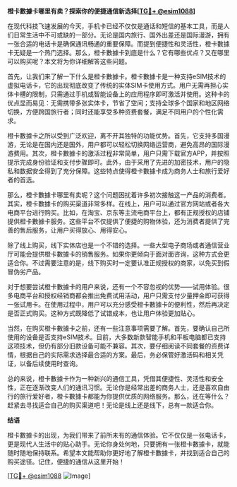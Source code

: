 **橙卡數據卡哪里有卖？探索你的便捷通信新选择[[TG💪+ @esim1088](https://t.me/s/esim1088)]**

在现代科技飞速发展的今天，手机卡已经不仅仅是通话和短信的基本工具，而是人们日常生活中不可或缺的一部分。无论是国内旅行、国外出差还是国际漫游，拥有一张合适的电话卡是确保通讯畅通的重要保障。而提到便捷性和灵活性，橙卡數據卡无疑是一个热门选择。那么，橙卡數據卡到底是什么？它有哪些优点？又在哪里可以购买呢？本文将为你详细解答这些问题。

首先，让我们来了解一下什么是橙卡數據卡。橙卡數據卡是一种支持eSIM技术的虚拟电话卡，它的出现彻底改变了传统的实体SIM卡使用方式。用户无需再担心实体卡槽的限制，只需通过手机或智能设备上的应用程序即可激活并使用。这种卡的优点显而易见：无需携带多张实体卡，节省了空间；支持全球多个国家和地区网络切换，方便跨国旅行者；同时还能享受多种资费套餐，满足不同用户的个性化需求。

橙卡數據卡之所以受到广泛欢迎，离不开其独特的功能优势。首先，它支持多国漫游，无论是在国内还是国外，用户都可以轻松切换网络运营商，避免高昂的国际漫游费用。其次，橙卡數據卡的激活过程非常简单，用户只需下载官方APP，并按照提示完成身份验证和支付步骤即可。此外，由于采用了先进的加密技术，用户的隐私和数据安全得到了充分保障。这些特点使得橙卡數據卡成为商务人士和旅行爱好者的首选。

那么，橙卡數據卡哪里有卖呢？这个问题困扰着许多初次接触这一产品的消费者。其实，橙卡數據卡的购买渠道非常多样。在线上，用户可以通过官方网站或者各大电商平台进行购买。比如，在淘宝、京东等主流电商平台上，都有正规授权的店铺提供橙卡數據卡服务。这些平台不仅提供了便捷的购物体验，还为消费者提供了完善的售后服务，让用户买得放心、用得安心。

除了线上购买，线下实体店也是一个不错的选择。一些大型电子商场或者通信营业厅可能会提供橙卡數據卡的销售服务。如果你更倾向于面对面咨询，这种方式会更适合你。不过需要注意的是，线下购买时一定要认准正规授权的商家，以免买到假冒伪劣产品。

对于想要尝试橙卡數據卡的用户来说，还有一个不容忽视的优势——试用体验。很多电商平台和授权经销商都会推出免费试用活动，用户只需支付少量押金即可获得一张试用卡。在使用过程中，用户可以充分感受橙卡數據卡的便利性，然后再决定是否正式购买。这种方式既降低了试错成本，也让用户体验更加贴心。

当然，在购买橙卡數據卡之前，还有一些注意事项需要了解。首先，要确认自己所使用的设备是否支持eSIM技术。目前，大多数新款智能手机和平板电脑都已支持这项技术，但仍有部分旧款设备可能不兼容。其次，要仔细阅读不同套餐的资费详情，根据自己的实际需求选择最合适的方案。最后，务必保管好激活码和相关凭证，以备后续使用时查询。

总的来说，橙卡數據卡作为一种新兴的通信工具，凭借其便捷性、灵活性和安全性，正在逐渐改变人们的通讯习惯。无论你是经常出差的商务人士，还是喜欢自由行的旅行爱好者，橙卡數據卡都能为你提供优质的网络服务。那么，还在等什么？赶紧去寻找适合自己的购买渠道吧！无论是线上还是线下，总有一款适合你。

**结语**

橙卡數據卡的出现，为我们带来了前所未有的通信体验。它不仅仅是一张电话卡，更是现代人生活中的贴心助手。无论你身处何地，只要拥有一张橙卡數據卡，就能随时随地保持联系。希望本文能帮助你更好地了解橙卡數據卡，并找到适合自己的购买途径。记住，便捷的通信从这里开始！

[[TG💪+ @esim1088](https://t.me/s/esim1088) ![Image](https://i.postimg.cc/4NQfJmqS/Snipaste-2025-05-13-00-14-12.png)]